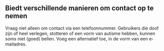 ## Biedt verschillende manieren om contact op te nemen
Vraag niet alleen om contact via een telefoonnummer.
Gebruikers die doof zijn of heel verlegen, stotteren of een vorm van autisme hebben, kunnen soms niet (goed) bellen.
Voeg een alternatief toe, in de vorm van een e-mailadres.


